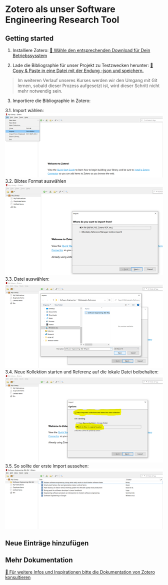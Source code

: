 # Zotero als unser Software Engineering Research Tool

## Getting started

1. Installiere Zotero:
[:link: Wähle den entsprechenden Download für Dein Betriebssysstem](https://www.zotero.org/) 

2. Lade die Bibliographie für unser Projekt zu Testzwecken herunter:
[:link: Copy & Paste in eine Datei mit der Endung -json und speichern.](https://github.com/oliverhankel/Software-Engineering/blob/main/Bibliography-References/Software-Engineering-Bib-Ref.json) 
> Im weiteren Verlauf unseres Kurses werden wir den Umgang mit Git lernen, sobald dieser Prozess aufgesetzt ist, wird dieser Schritt nicht mehr notwendig sein.

3. Importiere die Bibliographie in Zotero:

3.1. Import wählen:
![Files - Import](../../../Assets/01-Zotero-Getting-Started.PNG)
3.2. Bibtex Format auswählen
![Choose Bibtex](../../../Assets/02-Zotero-Getting-Started.PNG)
3.3. Datei auswählen:
![Choose the Bibtex file](../../../Assets/03-Zotero-Getting-Started.PNG)
3.4. Neue Kollektion starten und Referenz auf die lokale Datei beibehalten:
![Start a new collection](../../../Assets/04-Zotero-Getting-Started.PNG)
3.5. So sollte der erste Import aussehen:
![Result](../../../Assets/05-Zotero-Getting-Started.PNG)

## Neue Einträge hinzufügen 



## Mehr Dokumentation

[:link: Für weitere Infos und Inspirationen bitte die Dokumentation von Zotero konsultieren](https://www.zotero.org/support/)